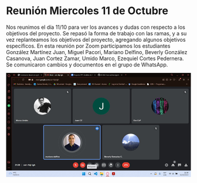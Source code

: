 # Reunión Miercoles 11 de Octubre

Nos reunimos el día 11/10 para ver los avances y dudas con respecto a los objetivos del proyecto. Se repasó la forma de trabajo con las ramas, y a su vez replanteamos los objetivos del proyecto, agregando algunos objetivos específicos. 
En esta reunión por Zoom participamos los estudiantes González Martínez Juan, Miguel Pacori, Mariano Delfino, Beverly González Casanova, Juan Cortez Zamar, Umido Marco, Ezequiel Cortes Pedernera.
Se comunicaron cambios y documentos en el grupo de WhatsApp.

![reunion 6](https://github.com/licette32/Proyectogrupo21/blob/main/reunion6.png)

